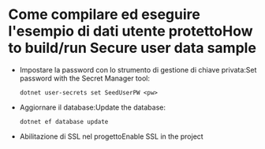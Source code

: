 # <a name="how-to-buildrun-secure-user-data-sample"></a><span data-ttu-id="8a2f4-101">Come compilare ed eseguire l'esempio di dati utente protetto</span><span class="sxs-lookup"><span data-stu-id="8a2f4-101">How to build/run Secure user data sample</span></span>

* <span data-ttu-id="8a2f4-102">Impostare la password con lo strumento di gestione di chiave privata:</span><span class="sxs-lookup"><span data-stu-id="8a2f4-102">Set password with the Secret Manager tool:</span></span>

  `dotnet user-secrets set SeedUserPW <pw>`

* <span data-ttu-id="8a2f4-103">Aggiornare il database:</span><span class="sxs-lookup"><span data-stu-id="8a2f4-103">Update the database:</span></span>

    `dotnet ef database update`

* <span data-ttu-id="8a2f4-104">Abilitazione di SSL nel progetto</span><span class="sxs-lookup"><span data-stu-id="8a2f4-104">Enable SSL in the project</span></span>